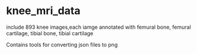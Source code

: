 # knee_mri_data
include 893 knee images,each iamge annotated with femural bone, femural cartilage, tibial bone, tibial cartilage 

Contains tools for converting json files to png
